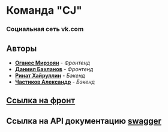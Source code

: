 # Команда "CJ"
### Социальная сеть vk.com

## Авторы
- [**Оганес Мирзоян**](https://github.com/senago) - *Фронтенд*
- [**Даниил Бахланов**](https://github.com/Similization) - *Фронтенд*
- [**Ринат Хайруллин**](https://github.com/rinatkh) - *Бэкенд*
- [**Частиков Александр**](https://github.com/papazloynt) - *Бэкенд*



## [Cсылка на фронт](https://github.com/frontend-park-mail-ru/2022_1_CJ/tree/master)

## Ссылка на API документацию [swagger](https://github.com/go-park-mail-ru/2022_1_CJ/blob/example/api/swagger.yaml)

